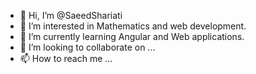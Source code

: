 - 👋 Hi, I’m @SaeedShariati
- 👀 I’m interested in Mathematics and web development.
- 🌱 I’m currently learning Angular and Web applications.
- 💞️ I’m looking to collaborate on ...
- 📫 How to reach me ...

<!---
SaeedShariati/SaeedShariati is a ✨ special ✨ repository because its `README.md` (this file) appears on your GitHub profile.
You can click the Preview link to take a look at your changes.
--->
